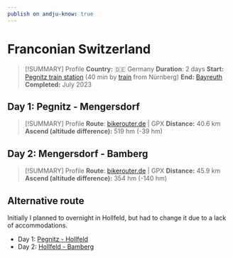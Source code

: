```yaml
---
publish on andju-know: true
---
```

# Franconian Switzerland

> [!SUMMARY] Profile
> **Country:** 🇩🇪 Germany
> **Duration**: 2 days
> **Start:** [Pegnitz train station](https://www.openstreetmap.org/#map=16/49.75877/11.54768) (40 min by [train](https://www.bahn.de/)  from Nürnberg)
> **End:** [Bayreuth](https://www.openstreetmap.org/#map=19/49.899104/10.895506)
> **Completed:** July 2023

## Day 1: Pegnitz - Mengersdorf

> [!SUMMARY] Profile
> **Route**: [bikerouter.de](https://brouter.m11n.de/#map=12/49.8237/11.4302/standard&lonlats=11.548288,49.758993;11.412327,49.77193;11.36025,49.788556;11.370206,49.82284;11.375259,49.905635&pois=11.353608,49.812456,Brewery%3A%20Held-Br%C3%A4u;11.346356,49.84518,Brewery%3A%20Heckel;11.408615,49.769957,Castle;11.370506,49.822232,Castle;11.342504,49.845123,Castle;11.32714,49.822659,Castle;11.334211,49.770126,Castle;11.420084,49.754343,Cave;11.375399,49.827057,Cave;11.296756,49.803546,Cave;11.359724,49.786274,View%20point;11.409441,49.771114,3%20Breweries;11.337354,49.864919,2%20Breweries;11.337204,49.769894,Basilica;11.34465,49.893183,View%20point&profile=trekking) | GPX
> **Distance:** 40.6 km
> **Ascend (altitude difference):** 519 hm (-39 hm)

## Day 2: Mengersdorf - Bamberg

> [!SUMMARY] Profile
> **Route**: [bikerouter.de](https://brouter.m11n.de/#map=12/49.9226/11.1786/standard&lonlats=11.375114,49.905387;11.218972,49.927135;10.895562,49.899168&pois=11.149986,49.932377,Brewery%3A%20Grasser;11.074101,49.918582,Brewery%3A%20H%C3%B6nig;11.044875,49.91646,2%20Breweries;11.006198,49.926172,Brewery%3A%20Knoblach;11.031679,49.899654,Brewery%3A%20Melkendorf;11.013075,49.881191,2%20Breweries;10.947919,49.927,Chateau%3A%20Seehof;11.009846,49.85939,Chateau%3A%20Wernsdorf;11.254721,49.960302,Chateau%3A%20Freienfels;11.218146,49.956527,Chateau%3A%20Wiesentfels;11.086954,49.919941,Cave%3A%20Tiefenellern;11.293001,49.938475,View%20point%3A%20St.%20Gangolf;11.223221,49.906574,View%20point%3A%20Himmelssteuberer;11.23557,49.914053,Brewery%3A%20Stadter;11.083456,49.921521,View%20point%3A%20Eulenstein;11.009974,49.912782,Church%3A%20Litzendorf;10.95382,49.933048,Church%3A%20Memmelsdorf&profile=trekking) | GPX
> **Distance:** 45.9 km
> **Ascend (altitude difference):** 354 hm (-140 hm)

## Alternative route

Initially I planned to overnight in Hollfeld, but had to change it due to a lack of accommodations.

- Day 1: [Pegnitz - Hollfeld](https://brouter.m11n.de/#map=11/49.8651/11.3873/standard,Waymarked_Trails-Cycling&lonlats=11.548288,49.758993;11.412327,49.77193;11.36025,49.788556;11.370206,49.82284;11.291553,49.936279&profile=trekking)
- Day 2: [Hollfeld - Bamberg](https://brouter.m11n.de/#map=12/49.9301/11.1171/standard,Waymarked_Trails-Cycling&lonlats=11.291596,49.936102;11.218972,49.927135;10.892022,49.891608&profile=trekking)